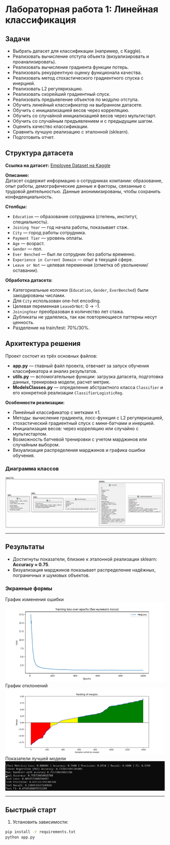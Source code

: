 # Лабораторная работа 1: Линейная классификация

## Задачи
- Выбрать датасет для классификации (например, с Kaggle).  
- Реализовать вычисление отступа объекта (визуализировать и проанализировать).  
- Реализовать вычисление градиента функции потерь.  
- Реализовать рекуррентную оценку функционала качества.  
- Реализовать метод стохастического градиентного спуска с инерцией.  
- Реализовать L2 регуляризацию.  
- Реализовать скорейший градиентный спуск.  
- Реализовать предъявление объектов по модулю отступа.  
- Обучить линейный классификатор на выбранном датасете.  
- Обучить с инициализацией весов через корреляцию.  
- Обучить со случайной инициализацией весов через мультистарт.  
- Обучить со случайным предъявлением и с предыдущим шагом.  
- Оценить качество классификации.  
- Сравнить лучшую реализацию с эталонной (sklearn).  
- Подготовить отчет.

## Структура датасета
**Ссылка на датасет:** [Employee Dataset на Kaggle](https://www.kaggle.com/datasets/tawfikelmetwally/employee-dataset)  

**Описание:**  
Датасет содержит информацию о сотрудниках компании: образование, опыт работы, демографические данные и факторы, связанные с трудовой деятельностью. Данные анонимизированы, чтобы сохранить конфиденциальность.

**Столбцы:**
- `Education` — образование сотрудника (степень, институт, специальность).  
- `Joining Year` — год начала работы, показывает стаж.  
- `City` — город работы сотрудника.  
- `Payment Tier` — уровень оплаты.  
- `Age` — возраст.  
- `Gender` — пол.  
- `Ever Benched` — был ли сотрудник без работы временно.  
- `Experience in Current Domain` — опыт в текущей сфере.  
- `Leave or Not` — целевая переменная (отметка об увольнении/оставании).

**Обработка датасета:**
- Категориальные колонки (`Education`, `Gender`, `EverBenched`) были закодированы числами.  
- Для `City` использован one-hot encoding.  
- Целевая переменная `LeaveOrNot`: 0 → -1.  
- `JoiningYear` преобразован в количество лет стажа.  
- Дубликаты не удалялись, так как повторяющиеся паттерны несут ценность.  
- Разделение на train/test: 70%/30%.

## Архитектура решения
Проект состоит из трёх основных файлов:

- **app.py** — главный файл проекта, отвечает за запуск обучения классификатора и анализ результатов.  
- **utils.py** — вспомогательные функции: загрузка датасета, подготовка данных, тренировка модели, расчет метрик.  
- **ModelsClasses.py** — определение абстрактного класса `Classifier` и его конкретной реализации `ClassifierLogisticReg`.  

**Особенности реализации:**
- Линейный классификатор с метками ±1.  
- Методы: вычисление градиента, лосс-функция с L2 регуляризацией, стохастический градиентный спуск с мини-батчами и инерцией.  
- Инициализация весов: через корреляцию или случайно с мультистартом.  
- Возможность батчевой тренировки с учетом марджинов или случайным выбором.  
- Визуализация распределения марджинов и графика ошибки обучения.

### Диаграмма классов
![Диаграмма классов](source/diagram.png)

---

## Результаты
- Достигнуты показатели, близкие к эталонной реализации sklearn:  
  **Accuracy ≈ 0.75**.  
- Визуализация марджинов показывает распределение надёжных, пограничных и шумовых объектов.     
### Экранные формы
График изменения ошибки
![График ошибки](source/img/losses.png)
График отклонений
![График отклонений](source/img/margin.png)
Показатели лучшей модели
![Результаты лучшей модели](source/img/results.png)

 
---

## Быстрый старт
1. Установить зависимости:
```bash
pip install -r requirements.txt
python app.py
```
